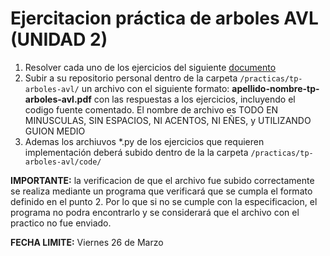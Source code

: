 # Ejercitacion práctica de arboles AVL (UNIDAD 2)

1. Resolver cada uno de los ejercicios del siguiente [documento](https://docs.google.com/document/d/1yBiKLjBlt-5a1rfqhsbVfhFQtqvTB_I95p5ukVh_d7g/edit)
2. Subir a su repositorio personal dentro de la carpeta `/practicas/tp-arboles-avl/` un archivo con el siguiente formato: **apellido-nombre-tp-arboles-avl.pdf**  con las respuestas a los ejercicios, incluyendo el codigo fuente comentado. El nombre de archivo es TODO EN MINUSCULAS, SIN ESPACIOS, NI ACENTOS, NI EÑES, y UTILIZANDO GUION MEDIO  
3. Ademas los archiuvos *.py de los ejercicios que requieren implementación deberá subido dentro de la la carpeta `/practicas/tp-arboles-avl/code/`

**IMPORTANTE:** la verificacion de que el archivo fue subido correctamente  se realiza mediante un programa que verificará que se cumpla el formato definido en el punto 2. Por lo que si no se cumple con la especificacion, el programa no podra encontrarlo y se considerará que el archivo con el practico no fue enviado.



**FECHA LIMITE:** Viernes 26 de Marzo 
